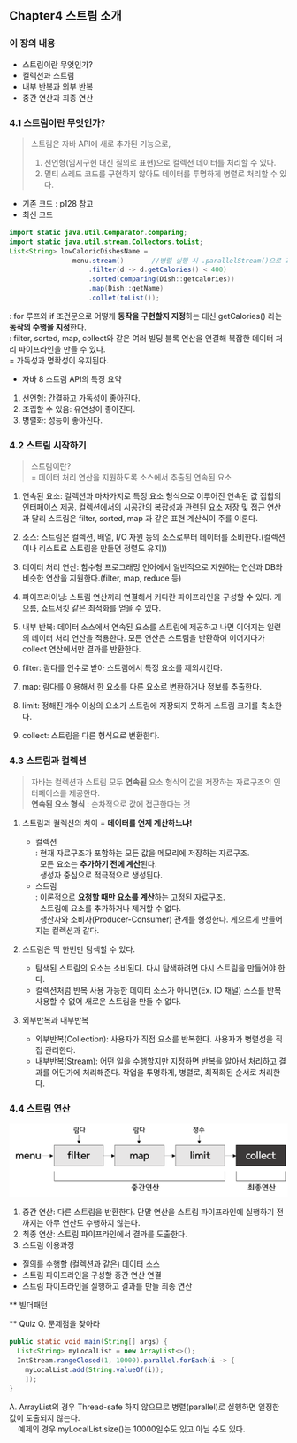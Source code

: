 ## Chapter4 스트림 소개

### 이 장의 내용
- 스트림이란 무엇인가?
- 컬렉션과 스트림
- 내부 반복과 외부 반복
- 중간 연산과 최종 연산
  
### 4.1 스트림이란 무엇인가?
> 스트림은 자바 API에 새로 추가된 기능으로, 
>1) 선언형(임시구현 대신 질의로 표현)으로 컬렉션 데이터를 처리할 수 있다.  
>2) 멀티 스레드 코드를 구현하지 않아도 데이터를 투명하게 병렬로 처리할 수 있다.

* 기존 코드 : p128 참고
* 최신 코드
~~~ java
import static java.util.Comparator.comparing;
import static java.util.stream.Collectors.toList;
List<String> lowCaloricDishesName =
                menu.stream()       //병렬 실행 시 .parallelStream()으로 교체
                    .filter(d -> d.getCalories() < 400)
                    .sorted(comparing(Dish::getcalories))
                    .map(Dish::getName)
                    .collet(toList());
~~~
: for 루프와 if 조건문으로 어떻게 **동작을 구현할지 지정**하는 대신 getCalories() 라는 **동작의 수행을 지정**한다.  
: filter, sorted, map, collect와 같은 여러 빌딩 블록 연산을 연결해 복잡한 데이터 처리 파이프라인을 만들 수 있다.  
=  가독성과 명확성이 유지된다.
  
* 자바 8 스트림 API의 특징 요약
1. 선언형: 간결하고 가독성이 좋아진다.
2. 조립할 수 있음: 유연성이 좋아진다.
3. 병렬화: 성능이 좋아진다.

### 4.2 스트림 시작하기
> 스트림이란?  
> = 데이터 처리 연산을 지원하도록 소스에서 추출된 연속된 요소

1. 연속된 요소: 컬렉션과 마차가지로 특정 요소 형식으로 이루어진 연속된 값 집합의 인터페이스 제공. 컬렉션에서의 시공간의 복잡성과 관련된 요소 저장 및 접근 연산과 달리 스트림은 filter, sorted, map 과 같은 표현 계산식이 주를 이룬다.

2. 소스: 스트림은 컬렉션, 배열, I/O 자원 등의 소스로부터 데이터를 소비한다.(컬렉션이나 리스트로 스트림을 만들면 정렬도 유지))
3. 데이터 처리 연산: 함수형 프로그래밍 언어에서 일반적으로 지원하는 연산과 DB와 비슷한 연산을 지원한다.(filter, map, reduce  등)
4. 파이프라이닝: 스트림 연산끼리 연결해서 커다란 파이프라인을 구성할 수 있다. 게으름, 쇼트서킷 같은 최적화를 얻을 수 있다.
5. 내부 반복: 데이터 소스에서 연속된 요소를 스트림에 제공하고 나면 이어지는 일련의 데이터 처리 연산을 적용한다. 모든 연산은 스트림을 반환하여 이어지다가 collect 연산에서만 결과를 반환한다.
6. filter:  람다를 인수로 받아 스트림에서 특정 요소를 제외시킨다.
7. map: 람다를 이용해서 한 요소를 다른 요소로 변환하거나 정보를 추출한다.
8. limit: 정해진 개수 이상의 요소가 스트림에 저장되지 못하게 스트림 크기를 축소한다.
9. collect: 스트림을 다른 형식으로 변환한다.

### 4.3 스트림과 컬렉션  
> 자바는 컬렉션과 스트림 모두 **연속된** 요소 형식의 값을 저장하는 자료구조의 인터페이스를 제공한다.  
> **연속된 요소 형식** : 순차적으로 값에 접근한다는 것

1.  스트림과 컬렉션의 차이 = **데이터를 언제 계산하느냐!**
    -  컬렉션  
    :  현재 자료구조가 포함하는 모든 값을 메모리에 저장하는 자료구조.  
    &nbsp;&nbsp;모든 요소는 **추가하기 전에 계산**된다.  
    &nbsp;&nbsp;생성자 중심으로 적극적으로 생성된다.
    - 스트림  
    : 이론적으로 **요청할 때만 요소를 계산**하는 고정된 자료구조.  
    &nbsp;&nbsp;스트림에 요소를 추가하거나 제거할 수 없다.   
    &nbsp;&nbsp;생산자와 소비자(Producer-Consumer) 관계를 형성한다. 게으르게 만들어지는 컬렉션과 같다.

2. 스트림은 딱 한번만 탐색할 수 있다.
    - 탐색된 스트림의 요소는 소비된다. 다시 탐색하려면 다시 스트림을 만들어야 한다.
    - 컬렉션처럼 반복 사용 가능한 데이터 소스가 아니면(Ex. IO 채널) 소스를 반복 사용할 수 없어 새로운 스트림을 만들 수 없다.

3. 외부반복과 내부반복
    - 외부반복(Collection): 사용자가 직접 요소를 반복한다. 사용자가 병렬성을 직접 관리한다.
    - 내부반복(Stream): 어떤 일을 수행할지만 지정하면 반복을 알아서 처리하고 결과를 어딘가에 처리해준다. 작업을 투명하게, 병렬로, 최적화된 순서로 처리한다.
    
### 4.4 스트림 연산
![중간연산과최종연산](./중간연산과최종연산.png)     
1. 중간 연산: 다른 스트림을 반환한다. 단말 연산을 스트림 파이프라인에 실행하기 전까지는 아무 연산도 수행하지 않는다.
2. 최종 연산: 스트림 파이프라인에서 결과를 도출한다.
3. 스트림 이용과정
- 질의를 수행할 (컬렉션과 같은) 데이터 소스
- 스트림 파이프라인을 구성할 중간 연산 연결
- 스트림 파이프라인을 실행하고 결과를 만들 최종 연산

**  빌더패턴


** Quiz
Q. 문제점을 찾아라
~~~java
public static void main(String[] args) {
  List<String> myLocalList = new ArrayList<>();
  IntStream.rangeClosed(1, 10000).parallel.forEach(i -> {
    myLocalList.add(String.valueOf(i));
    ]);
}
~~~

A. ArrayList의 경우 Thread-safe 하지 않으므로 병렬(parallel)로 실행하면 일정한 값이 도출되지 않는다.  
&nbsp;&nbsp;&nbsp;&nbsp;예제의 경우 myLocalList.size()는 10000일수도 있고 아닐 수도 있다.
